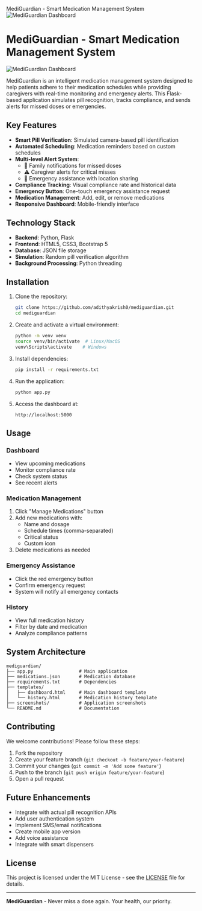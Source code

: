 MediGuardian - Smart Medication Management System
![MediGuardian Dashboard](https://github.com/user-attachments/assets/a7db0758-13f6-40bd-a4f1-3e5c7b0a4bab)
# MediGuardian - Smart Medication Management System

![MediGuardian Dashboard](https://github.com/adithyakrish0/mediguardian/blob/main/screenshots/dashboard.png?raw=true)

MediGuardian is an intelligent medication management system designed to help patients adhere to their medication schedules while providing caregivers with real-time monitoring and emergency alerts. This Flask-based application simulates pill recognition, tracks compliance, and sends alerts for missed doses or emergencies.

## Key Features

- **Smart Pill Verification**: Simulated camera-based pill identification
- **Automated Scheduling**: Medication reminders based on custom schedules
- **Multi-level Alert System**: 
  - 🔔 Family notifications for missed doses
  - ⚠️ Caregiver alerts for critical misses
  - 🚨 Emergency assistance with location sharing
- **Compliance Tracking**: Visual compliance rate and historical data
- **Emergency Button**: One-touch emergency assistance request
- **Medication Management**: Add, edit, or remove medications
- **Responsive Dashboard**: Mobile-friendly interface

## Technology Stack

- **Backend**: Python, Flask
- **Frontend**: HTML5, CSS3, Bootstrap 5
- **Database**: JSON file storage
- **Simulation**: Random pill verification algorithm
- **Background Processing**: Python threading

## Installation

1. Clone the repository:
   ```bash
   git clone https://github.com/adithyakrish0/mediguardian.git
   cd mediguardian
   ```

2. Create and activate a virtual environment:
   ```bash
   python -m venv venv
   source venv/bin/activate  # Linux/MacOS
   venv\Scripts\activate    # Windows
   ```

3. Install dependencies:
   ```bash
   pip install -r requirements.txt
   ```

4. Run the application:
   ```bash
   python app.py
   ```

5. Access the dashboard at:
   ```
   http://localhost:5000
   ```

## Usage

### Dashboard
- View upcoming medications
- Monitor compliance rate
- Check system status
- See recent alerts

### Medication Management
1. Click "Manage Medications" button
2. Add new medications with:
   - Name and dosage
   - Schedule times (comma-separated)
   - Critical status
   - Custom icon
3. Delete medications as needed

### Emergency Assistance
- Click the red emergency button
- Confirm emergency request
- System will notify all emergency contacts

### History
- View full medication history
- Filter by date and medication
- Analyze compliance patterns


## System Architecture

```
mediguardian/
├── app.py                 # Main application
├── medications.json       # Medication database
├── requirements.txt       # Dependencies
├── templates/
│   ├── dashboard.html     # Main dashboard template
│   └── history.html       # Medication history template
├── screenshots/           # Application screenshots
└── README.md              # Documentation
```

## Contributing

We welcome contributions! Please follow these steps:

1. Fork the repository
2. Create your feature branch (`git checkout -b feature/your-feature`)
3. Commit your changes (`git commit -m 'Add some feature'`)
4. Push to the branch (`git push origin feature/your-feature`)
5. Open a pull request

## Future Enhancements

- Integrate with actual pill recognition APIs
- Add user authentication system
- Implement SMS/email notifications
- Create mobile app version
- Add voice assistance
- Integrate with smart dispensers

## License

This project is licensed under the MIT License - see the [LICENSE](LICENSE) file for details.

---

**MediGuardian** - Never miss a dose again. Your health, our priority.
